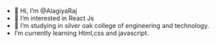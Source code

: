 - 👋 Hi, I’m @AlagiyaRaj
- 👀 I’m interested in React Js
- 🌱 I’m studying in silver oak college of engineering and technology.
-  I’m currently learning Html,css and javascript.

<!---
AlagiyaRaj/AlagiyaRaj is a ✨ special ✨ repository because its `README.md` (this file) appears on your GitHub profile.
You can click the Preview link to take a look at your changes.
--->
